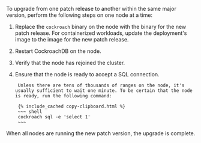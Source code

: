 To upgrade from one patch release to another within the same major version, perform the following steps on one node at a time:

1. Replace the `cockroach` binary on the node with the binary for the new patch release. For containerized workloads, update the deployment's image to the image for the new patch release.
1. Restart CockroachDB on the node.
1. Verify that the node has rejoined the cluster.
1. Ensure that the node is ready to accept a SQL connection.

        Unless there are tens of thousands of ranges on the node, it's usually sufficient to wait one minute. To be certain that the node is ready, run the following command:

        {% include_cached copy-clipboard.html %}
        ~~~ shell
        cockroach sql -e 'select 1'
        ~~~

When all nodes are running the new patch version, the upgrade is complete.
